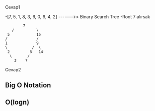 Cevap1

-[7, 5, 1, 8, 3, 6, 0, 9, 4, 2] ------>> Binary Search Tree
-Root 7 alırsak

            7
       /          \
     5            15
    /             /  
    1             9
    \           /  \
     2         8   14
      \       /
        3    7
        
 Cevap2 
 
 Big O Notation
 --------
 O(logn)
 --------
